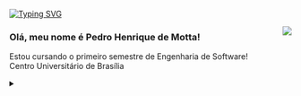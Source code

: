 [![Typing SVG](https://readme-typing-svg.demolab.com?font=Fira+Code&pause=1000&color=F7F7F7&width=435&lines=Helloo!;Me+=+Pedro+Henrique+de+Motta+%3A+%7D)](https://git.io/typing-svg)

<img align='right' src="https://github-readme-stats.vercel.app/api/top-langs/?username=peagaTheGOat&theme=dark&card_width=500">


### Olá, meu nome é Pedro Henrique de Motta!

<p>Estou cursando o primeiro semestre de Engenharia de Software!<br/> Centro Universitário de Brasília</p>

<details>
<summary></summary>

\
trufinha

[![trufinha 1](https://media.discordapp.net/attachments/518839562005512231/1371979116688969738/IDPG9007.JPG?ex=68251a9f&is=6823c91f&hm=6db2d6b3dd89cbe477e8d590359133e75540f80c72d6a5906728900b5cf38fb9&=&format=webp&width=475&height=846)](/)
